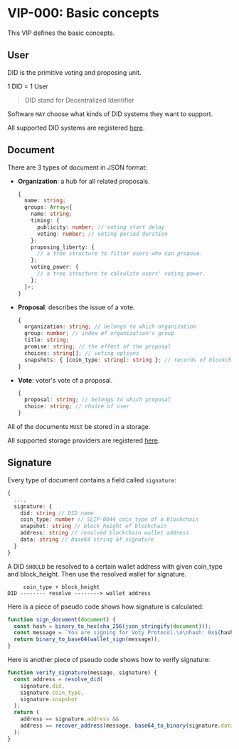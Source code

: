 # VIP-000: Basic concepts

This VIP defines the basic concepts.

## User

DID is the primitive voting and proposing unit.

1 DID = 1 User

> DID stand for Decentralized Identifier

Software `MAY` choose what kinds of DID systems they want to support.

All supported DID systems are registered [here](/vips/VIP-001.md).

## Document

There are 3 types of document in JSON format:

- **Organization**: a hub for all related proposals.

  ```ts
  {
    name: string;
    groups: Array<{
      name: string;
      timing: {
        publicity: number; // voting start delay
        voting: number; // voting period duration
      };
      proposing_liberty: {
        // a tree structure to filter users who can propose.
      };
      voting_power: {
        // a tree structure to calculate users' voting power.
      };
    }>;
  }
  ```

- **Proposal**: describes the issue of a vote.

  ```ts
  {
    organization: string; // belongs to which organization
    group: number; // index of organization's group
    title: string;
    promise: string; // the effect of the proposal
    choices: string[]; // voting options
    snapshots: { [coin_type: string]: string }; // records of blockchains' height
  }
  ```

- **Vote**: voter's vote of a proposal.

  ```ts
  {
    proposal: string; // belongs to which proposal
    choice: string; // choice of user
  }
  ```

All of the documents `MUST` be stored in a storage.

All supported storage providers are registered [here](/vips/VIP-002.md).

## Signature

Every type of document contains a field called `signature`:

```ts
{
  ...,
  signature: {
    did: string // DID name
    coin_type: number // SLIP-0044 coin_type of a blockchain
    snapshot: string // block_height of blockchain
    address: string // resolved blockchain wallet address
    data: string // base64 string of signature
  }
}
```

A DID `SHOULD` be resolved to a certain wallet address with given coin_type and block_height. Then use the resolved wallet for signature.

```
     coin_type + block_height
DID -------- resolve --------> wallet address
```

Here is a piece of pseudo code shows how signature is calculated:

```ts
function sign_document(document) {
  const hash = binary_to_hex(sha_256(json_stringify(document)));
  const message = `You are signing for Voty Protocol.\n\nhash: 0x${hash}`;
  return binary_to_base64(wallet_sign(message));
}
```

Here is another piece of pseudo code shows how to verify signature:

```ts
function verify_signature(message, signature) {
  const address = resolve_did(
    signature.did,
    signature.coin_type,
    signature.snapshot
  );
  return (
    address == signature.address &&
    address == recover_address(message, base64_to_binary(signature.data))
  );
}
```
